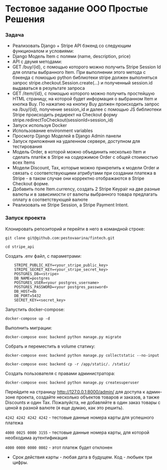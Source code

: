 # Тестовое задание ООО Простые Решения
### Задача
- Реализовать Django + Stripe API бэкенд со следующим функционалом и условиями:
- Django Модель Item с полями (name, description, price)
- API с двумя методами:
- GET /buy/{id}, c помощью которого можно получить Stripe Session Id для оплаты выбранного Item. При выполнении этого метода c бэкенда с помощью python библиотеки stripe должен выполняться запрос stripe.checkout.Session.create(...) и полученный session.id выдаваться в результате запроса
- GET /item/{id}, c помощью которого можно получить простейшую HTML страницу, на которой будет информация о выбранном Item и кнопка Buy. По нажатию на кнопку Buy должен происходить запрос на /buy/{id}, получение session_id и далее с помощью JS библиотеки Stripe происходить редирект на Checkout форму stripe.redirectToCheckout(sessionId=session_id)
- Запуск используя Docker
- Использование environment variables
- Просмотр Django Моделей в Django Admin панели
- Запуск приложения на удаленном сервере, доступном для тестирования
- Модель Order, в которой можно объединить несколько Item и сделать платёж в Stripe на содержимое Order c общей стоимостью всех Items
- Модели Discount, Tax, которые можно прикрепить к модели Order и связать с соответствующими атрибутами при создании платежа в Stripe - в таком случае они корректно отображаются в Stripe Checkout форме.
- Добавить поле Item.currency, создать 2 Stripe Keypair на две разные валюты и в зависимости от валюты выбранного товара предлагать оплату в соответствующей валюте
- Реализовать не Stripe Session, а Stripe Payment Intent.

### Запуск проекта
Клонировать репозиторий и перейти в него в командной строке:
```
git clone git@github.com:pestovaarina/fintech.git
```

```
cd stripe_api
```
Создать .env файл, с параметрами:
``` 
    STRIPE_PUBLIC_KEY=<your_stripe_public_key>
    STRIPE_SECRET_KEY=<your_stripe_secret_key>
    POSTGRES_DB=<stripe>
    DB_NAME=postgres
    POSTGRES_USER=<your postgres_username>
    POSTGRES_PASSWORD=<your postgres_password>
    DB_HOST=db
    DB_PORT=5432
    SECRET_KEY=<secret_key>
```

Запустить docker-compose:

```
docker-compose up -d
```

Выполнить миграции:

```
docker-compose exec backend python manage.py migrate
```

Собрать и переместить в volume статику:

```
docker-compose exec backend python manage.py collectstatic --no-input
```
```
docker-compose exec backend cp -r /app/static/. /static/
```
Создать пользователя с правами администратора:

```
docker-compose exec backend python manage.py createsuperuser
```
Перейдите на страницу http://127.0.0.1:8000/admin/ для доступа к админ-зоне проекта,
создайте несколько объектов товаров и заказов, а также Discounts и один Tax.
Пожалуйста, не добавляйте в один заказ товары с ценой в разной валюте (я еще думаю, как это решить).

```4242 4242 4242 4242``` - тестовые данные номера карты для успешного платежа

```4000 0025 0000 3155``` - тестовые данные номера карты, для которой необходима аутентификация

```4000 0000 0000 0002``` - этот платеж будет отклонен

- Срок действия карты - любая дата в будущем. Код - любыек три цифры.

